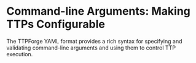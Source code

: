 # Command-line Arguments: Making TTPs Configurable

The TTPForge YAML format provides a rich syntax for specifying and validating
command-line arguments and using them to control TTP execution.